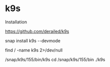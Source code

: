 # k9s
Installation

https://github.com/derailed/k9s

snap install k9s --devmode

find / -name k9s 2>/dev/null

/snap/k9s/155/bin/k9s
cd /snap/k9s/155/bin
./k9s
